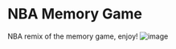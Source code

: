 # NBA Memory Game
NBA remix of the memory game, enjoy!
![image](https://github.com/JuanToPen/NBA-Memory-Game/assets/130279581/bc3dfef5-b56b-4fb3-add8-5315bc7c8286)
